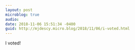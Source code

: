 ```yaml
---
layout: post
microblog: true
audio: 
date: 2018-11-06 15:51:34 -0400
guid: http://mjdescy.micro.blog/2018/11/06/i-voted.html
---
```

I voted!
